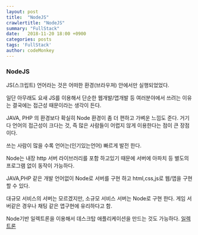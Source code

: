 ```yaml
---
layout: post
title:  "NodeJS"
crawlertitle: "NodeJS"
summary: "FullStack"
date:   2018-11-20 18:00 +0900
categories: posts
tags: 'FullStack'
author: codeMonkey
---
```


### NodeJS

JS(스크립트) 언어라는 것은 어떠한 환경(브라우져) 안에서만 실행되었었다.

일단 아무래도 요새 JS를 이용해서 단순한 웹개발/앱개발 등 여러분야에서 쓰려는 이유는
결국에는 접근성 때문이라는 생각이 든다.

JAVA, PHP 의 환경보다 확실히 Node 환경이 좀 더 편하고 가벼운 느낌도 준다.
거기다 언어의 접근성이 크다는 것, 즉 많은 사람들이 어렵지 않게 이용한다는 점이 큰 장점이다.

쓰는 사람이 많을 수록 언어는(인기있는언어) 빠르게 발전 한다.

Node는 내장 http 서버 라이브러리를 포함 하고있기 때문에 서버에 아파치 등 별도의 프로그램 없이 동작이 가능하다.

JAVA,PHP 같은 개발 언어없이 Node로 서버를 구현 하고 html,css,js로 웹/앱을 구현 할 수 있다.

대규모 서비스의 서버는 모르겠지만, 소규모 서비스 서버는 Node로 구현 한다.
게임 서버같은 경우나 채팅 같은 앱구현에 유리하다고 함.

Node기반 일렉트론을 이용해서 데스크탑 애플리케이션을 만드는 것도 가능하다.
[일렉트론](https://electronjs.org/)


